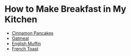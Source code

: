 # How to Make Breakfast in My Kitchen  
- [Cinnamon Pancakes](cinnamon.md)
- [Oatmeal](oatmeal.md)
- [English Muffin](muffin.md)
- [French Toast](frenchtoast.md)
